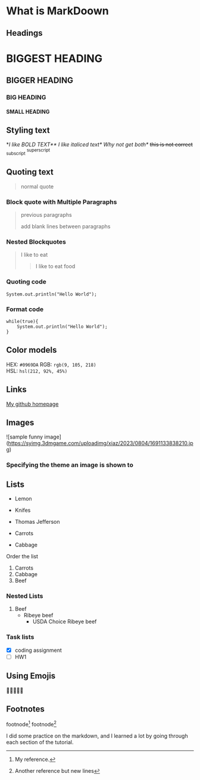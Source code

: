 # What is MarkDoown

## Headings

# BIGGEST HEADING
## BIGGER HEADING
### BIG HEADING
#### SMALL HEADING

## Styling text
**I like BOLD TEXT\*\*
*I like italiced text\*
Why not get both\***
~~this is not correct~~
<sub>subscript</sub>
<sup>superscript</sup>
## Quoting text
> normal quote

### Block quote with Multiple Paragraphs
> previous paragraphs
> 
> add blank lines between paragraphs
>

### Nested Blockquotes

> I like to eat
> > I like to eat food
>

### Quoting code

`System.out.println("Hello World");`

### Format code
```
while(true){
    System.out.println("Hello World");
}
```

## Color models
HEX: `#0969DA` 
RGB: `rgb(9, 105, 218)`  
HSL: `hsl(212, 92%, 45%)`

## Links
[My github homepage](https://github.com/haining33)

## Images
![sample funny image]
(https://syimg.3dmgame.com/uploadimg/xiaz/2023/0804/1691133838210.jpg)

### Specifying the theme an image is shown to


<picture>
  <source media="(prefers-color-scheme: dark)" srcset="https://user-images.githubusercontent.com/25423296/163456776-7f95b81a-f1ed-45f7-b7ab-8fa810d529fa.png">
  <source media="(prefers-color-scheme: light)" srcset="https://user-images.githubusercontent.com/25423296/163456779-a8556205-d0a5-45e2-ac17-42d089e3c3f8.png">
  </picture>

## Lists

* Lemon
  
- Knifes

* Thomas Jefferson

* Carrots
* Cabbage
  
Order the list

1. Carrots
2. Cabbage
3. Beef

### Nested Lists
1. Beef
   - Ribeye beef
     - USDA Choice Ribeye beef
  
### Task lists
- [x] coding assignment
- [ ] HW1

## Using Emojis
:thinking::rofl::rofl::rofl::rofl:

## Footnotes
footnode[^1]
footnode[^2]

[^1]: My reference.
[^2]:
    Another reference but new lines

I did some practice on the markdown, and I learned a lot by going through each section of the tutorial.